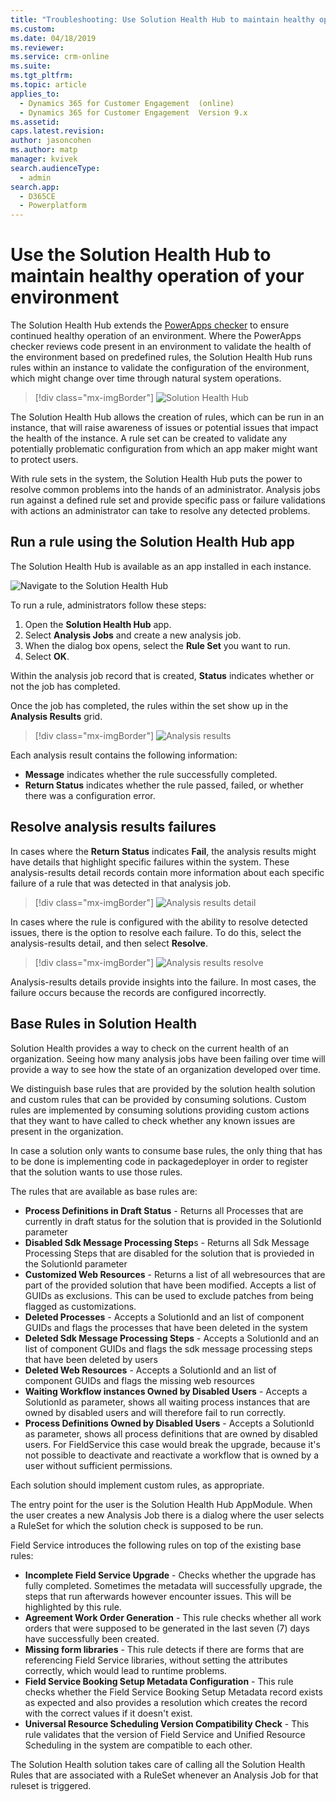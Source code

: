 ```yaml
---
title: "Troubleshooting: Use Solution Health Hub to maintain healthy operation of your environment | MicrosoftDocs"
ms.custom: 
ms.date: 04/18/2019
ms.reviewer: 
ms.service: crm-online
ms.suite: 
ms.tgt_pltfrm: 
ms.topic: article
applies_to: 
  - Dynamics 365 for Customer Engagement  (online)
  - Dynamics 365 for Customer Engagement  Version 9.x
ms.assetid: 
caps.latest.revision: 
author: jasoncohen
ms.author: matp
manager: kvivek
search.audienceType: 
  - admin
search.app: 
  - D365CE
  - Powerplatform
---
```



<!--note from editor:  PowerApps checker link below didn't work for me.  -->

# Use the Solution Health Hub to maintain healthy operation of your environment
The Solution Health Hub extends the [PowerApps checker](/powerapps/maker/common-data-service/use-powerapps-checker) to ensure continued
healthy operation of an environment. Where the PowerApps checker reviews code
present in an environment to validate the health of the environment based on
predefined rules, the Solution Health Hub runs rules within an instance to
validate the configuration of the environment, which might change over time through
natural system operations.

 > [!div class="mx-imgBorder"] 
 > ![](media/solution-health-hub-1.png  "Solution Health Hub")

The Solution Health Hub allows the creation of rules, which can be run in an
instance, that will raise awareness of issues or potential issues that impact
the health of the instance. A rule set can be created to validate any
potentially problematic configuration from which an app maker might want
to protect users.

With rule sets in the system, the Solution Health Hub puts the power to resolve
common problems into the hands of an administrator. Analysis jobs run against a
defined rule set and provide specific pass or failure validations with actions
an administrator can take to resolve any detected problems.

## Run a rule using the Solution Health Hub app
The Solution Health Hub is available as an app installed in each instance.

![Navigate to the Solution Health Hub](media/solution-health-hub-2.png)

To run a rule, administrators follow these steps: 

1.  Open the **Solution Health Hub** app.
2.  Select **Analysis Jobs** and create a new analysis job.
3.  When the dialog box opens, select the **Rule Set** you want to run.
4.  Select **OK**.

Within the analysis job record that is created, **Status** indicates whether
or not the job has completed.

Once the job has completed, the rules within the set show up in the **Analysis Results** grid.

 > [!div class="mx-imgBorder"] 
 > ![](media/solution-health-hub-3.png  "Analysis results")

Each analysis result contains the following information:
-   **Message** indicates whether the rule successfully completed.
-   **Return Status** indicates whether the rule passed, failed, or whether there
    was a configuration error.

## Resolve analysis results failures
In cases where the **Return Status** indicates **Fail**, the analysis results might
have details that highlight specific failures within the system. These analysis-results detail records contain more information about each specific failure of a rule that was detected in that analysis job.

 > [!div class="mx-imgBorder"] 
 > ![](media/solution-health-hub-5.png  "Analysis results detail")

In cases where the rule is configured with the ability to resolve detected
issues, there is the option to resolve each failure. To do this, select the
analysis-results detail, and then select **Resolve**.

 > [!div class="mx-imgBorder"] 
 > ![](media/solution-health-hub-4.png  "Analysis results resolve")

Analysis-results details provide insights into the failure. In most cases, the failure occurs because the records are configured incorrectly.

## Base Rules in Solution Health

Solution Health provides a way to check on the current health of an organization. Seeing how many analysis jobs have been failing over time will provide a way to see how the state of an organization developed over time.


We distinguish base rules that are provided by the solution health solution and custom rules that can be provided by consuming solutions. Custom rules are implemented by consuming solutions providing custom actions that they want to have called to check whether any known issues are present in the organization.

In case a solution only wants to consume base rules, the only thing that has to be done is implementing code in packagedeployer in order to register that the solution wants to use those rules.

The rules that are available as base rules are:
- **Process Definitions in Draft Status** - Returns all Processes that are currently in draft status for the solution that is provided in the SolutionId parameter
- **Disabled Sdk Message Processing Step**s - Returns all Sdk Message Processing Steps that are disabled for the solution that is provieded in the SolutionId parameter
- **Customized Web Resources** - Returns a list of all webresources that are part of the provided solution that have been modified. Accepts a list of GUIDs as exclusions. This can be used to exclude patches from being flagged as customizations.
- **Deleted Processes** - Accepts a SolutionId and an list of component GUIDs and flags the processes that have been deleted in the system
- **Deleted Sdk Message Processing Steps** - Accepts a SolutionId and an list of component GUIDs and flags the sdk message processing steps that have been deleted by users
- **Deleted Web Resources** - Accepts a SolutionId and an list of component GUIDs and flags the missing web resources
- **Waiting Workflow instances Owned by Disabled Users** - Accepts a SolutionId as parameter, shows all waiting process instances that are owned by disabled users and will therefore fail to run correctly.
- **Process Definitions Owned by Disabled Users** - Accepts a SolutionId as parameter, shows all process definitions that are owned by disabled users. For FieldService this case would break the upgrade, because it's not possible to deactivate and reactivate a workflow that is owned by a user without sufficient permissions.




Each solution should implement custom rules, as appropriate.


The entry point for the user is the Solution Health Hub AppModule. When the user creates a new Analysis Job there is a dialog where the user selects a RuleSet for which the solution check is supposed to be run.


Field Service introduces the following rules on top of the existing base rules:
- **Incomplete Field Service Upgrade** - Checks whether the upgrade has fully completed. Sometimes the metadata will successfully upgrade, the steps that run afterwards however encounter issues. This will be highlighted by this rule.
- **Agreement Work Order Generation** - This rule checks whether all work orders that were supposed to be generated in the last seven (7) days have successfully been created.
- **Missing form libraries** - This rule detects if there are forms that are referencing Field Service libraries, without setting the attributes correctly, which would lead to runtime problems.
- **Field Service Booking Setup Metadata Configuration** - This rule checks whether the Field Service Booking Setup Metadata record exists as expected and also provides a resolution which creates the record with the correct values if it doesn't exist.
- **Universal Resource Scheduling Version Compatibility Check** - This rule validates that the version of Field Service and Unified Resource Scheduling in the system are compatible to each other.


The Solution Health solution takes care of calling all the Solution Health Rules that are associated with a RuleSet whenever an Analysis Job for that ruleset is triggered.
